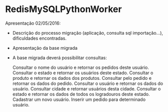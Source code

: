 # RedisMySQLPythonWorker

Apresentação 02/05/2016:
  - Descrição do processo migração (aplicação, consulta sql importação...), dificuldades encontradas.
  - Apresentação da base migrada
  - A base migrada deverá possibilitar consultas:

    Consultar o nome do usuário e retornar os pedidos deste usuário.
    Consultar o estado e retornar os usuários deste estado.
    Consultar o produto e retornar os dados dos produtos.
    Consultar pelo pedido e retornar os dados do pedido.
    Consultar o usuário e retornar os dados do usuário.
    Consultar cidade e retornar usuários desta cidade.
    Consultar o estado e retornar os dados de todos os logradouros deste estado.
    Cadastrar um novo usuário.
    Inserir um pedido para determinado usuário.
